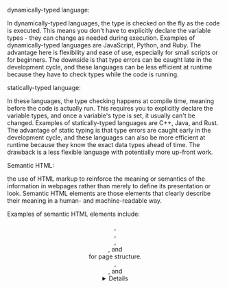 dynamically-typed language:

In dynamically-typed languages, the type is checked on the fly as the code is executed. This means you don't have to explicitly declare the variable types - they can change as needed during execution. Examples of dynamically-typed languages are JavaScript, Python, and Ruby. The advantage here is flexibility and ease of use, especially for small scripts or for beginners. The downside is that type errors can be caught late in the development cycle, and these languages can be less efficient at runtime because they have to check types while the code is running.

statically-typed language:

In these languages, the type checking happens at compile time, meaning before the code is actually run. This requires you to explicitly declare the variable types, and once a variable's type is set, it usually can't be changed. Examples of statically-typed languages are C++, Java, and Rust. The advantage of static typing is that type errors are caught early in the development cycle, and these languages can also be more efficient at runtime because they know the exact data types ahead of time. The drawback is a less flexible language with potentially more up-front work.

Semantic HTML:

the use of HTML markup to reinforce the meaning or semantics of the information in webpages rather than merely to define its presentation or look. Semantic HTML elements are those elements that clearly describe their meaning in a human- and machine-readable way.

Examples of semantic HTML elements include:

<header>, <footer>, <nav>, <main>, and <section> for page structure.
<article>, <aside>, and <details> for content.
<figure>, <figcaption> for images.
<time>, <mark>, and <summary> for inline text enhancements.

Function vs Method:

A method is essentially a function, but it's associated with an object or a class. It's defined within a class and is typically used to perform operations that are relevant to that class. Methods are invoked on specific instances of an object and they can access data contained within that instance.

Function Declaration vs Function Expression:

The main difference, beyond syntax, is that function expresssion are not hoisted and function declarations are. You can't use function expressions before you create them.
